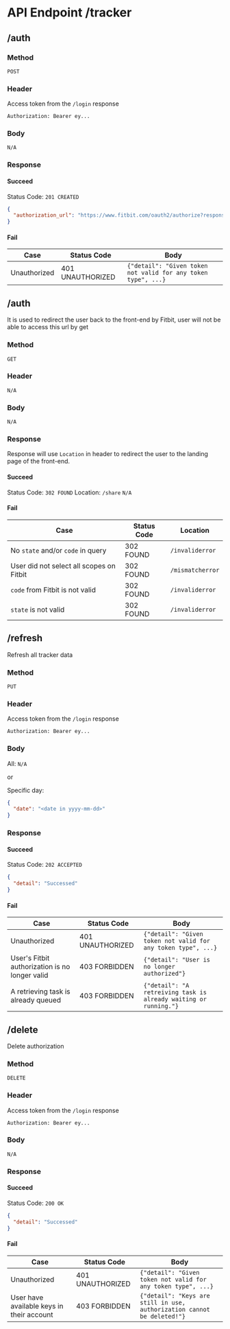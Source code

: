 # API Endpoint /tracker

## /auth

### Method
`POST`

### Header
Access token from the `/login` response

`Authorization: Bearer ey...` 

### Body
`N/A`

### Response
#### Succeed
Status Code: `201 CREATED`

```json
{
  "authorization_url": "https://www.fitbit.com/oauth2/authorize?response_type=code&client_id=23BJ8J&scope=activity+heartrate+profile+settings+sleep&state=1DFJ19S47ODQwOTJH0uDwTQNu9mcbv" // authorization url, need the front-end to redirect
}
```
#### Fail

Case         | Status Code      | Body
-------------|------------------|-----
Unauthorized | 401 UNAUTHORIZED | `{"detail": "Given token not valid for any token type", ...}`

## /auth
It is used to redirect the user back to the front-end by Fitbit, user will not be able to access this url by get
### Method
`GET`

### Header
`N/A`

### Body
`N/A`

### Response
Response will use `Location` in header to redirect the user to the landing page of the front-end.

#### Succeed
Status Code: `302 FOUND`
Location: `/share`
`N/A`

#### Fail
Case                                     | Status Code | Location
-----------------------------------------|-------------|-----------------
No `state` and/or `code` in query        | 302 FOUND   | `/invaliderror`
User did not select all scopes on Fitbit | 302 FOUND   | `/mismatcherror`
`code` from Fitbit is not valid          | 302 FOUND   | `/invaliderror`
`state` is not valid                     | 302 FOUND   | `/invaliderror`

## /refresh
Refresh all tracker data
### Method
`PUT`

### Header
Access token from the `/login` response

`Authorization: Bearer ey...` 

### Body
All: `N/A`

or

Specific day:

```json
{
  "date": "<date in yyyy-mm-dd>"
}
```

### Response
#### Succeed
Status Code: `202 ACCEPTED`

```json
{
  "detail": "Successed"
}
```
#### Fail
Case                                           | Status Code      | Body
-----------------------------------------------|------------------|------------------------------------------
Unauthorized                                   | 401 UNAUTHORIZED | `{"detail": "Given token not valid for any token type", ...}`
User's Fitbit authorization is no longer valid | 403 FORBIDDEN | `{"detail": "User is no longer authorized"}`
A retrieving task is already queued            | 403 FORBIDDEN | `{"detail": "A retreiving task is already waiting or running."}`


## /delete
Delete authorization
### Method
`DELETE`

### Header
Access token from the `/login` response

`Authorization: Bearer ey...` 

### Body
`N/A`

### Response
#### Succeed
Status Code: `200 OK`

```json
{
  "detail": "Successed"
}
```
#### Fail
Case                                      | Status Code      | Body
------------------------------------------|------------------|------------------------------------------
Unauthorized                              | 401 UNAUTHORIZED | `{"detail": "Given token not valid for any token type", ...}`
User have available keys in their account | 403 FORBIDDEN    | `{"detail": "Keys are still in use, authorization cannot be deleted!"}`